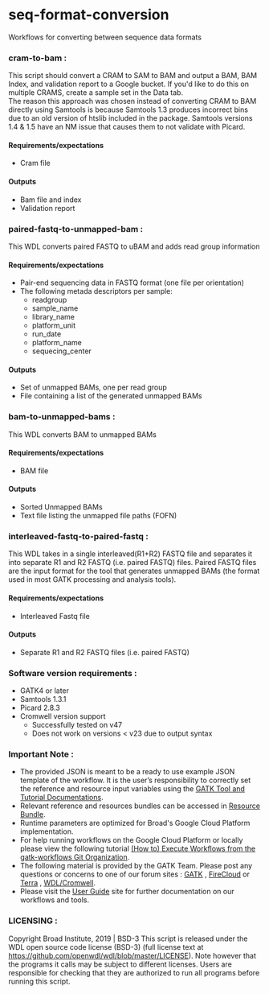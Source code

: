 # seq-format-conversion
Workflows for converting between sequence data formats

### cram-to-bam :
This script should convert a CRAM to SAM to BAM and output a BAM, BAM Index, 
and validation report to a Google bucket. If you'd like to do this on multiple CRAMS, 
create a sample set in the Data tab.  
The reason this approach was chosen instead of converting CRAM to BAM directly 
using Samtools is because Samtools 1.3 produces incorrect bins due to an old version of htslib 
included in the package. Samtools versions 1.4 & 1.5 have an NM issue that 
causes them to not validate  with Picard. 

#### Requirements/expectations
- Cram file 

#### Outputs 
- Bam file and index
- Validation report

### paired-fastq-to-unmapped-bam :
This WDL converts paired FASTQ to uBAM and adds read group information 

#### Requirements/expectations 
- Pair-end sequencing data in FASTQ format (one file per orientation)
- The following metada descriptors per sample: 
  - readgroup   
  - sample_name
  - library_name
  - platform_unit
  - run_date
  - platform_name
  - sequecing_center
  
#### Outputs 
- Set of unmapped BAMs, one per read group
- File containing a list of the generated unmapped BAMs 

### bam-to-unmapped-bams :
This WDL converts BAM  to unmapped BAMs

#### Requirements/expectations 
- BAM file

#### Outputs 
- Sorted Unmapped BAMs
- Text file listing the unmapped file paths (FOFN)

### interleaved-fastq-to-paired-fastq :
This WDL takes in a single interleaved(R1+R2) FASTQ file and separates it into 
separate R1 and R2 FASTQ (i.e. paired FASTQ) files. Paired FASTQ files are the input 
format for the tool that generates unmapped BAMs (the format used in most 
GATK processing and analysis tools).

#### Requirements/expectations 
- Interleaved Fastq file

#### Outputs 
- Separate R1 and R2 FASTQ files (i.e. paired FASTQ)

### Software version requirements :
- GATK4 or later
- Samtools 1.3.1
- Picard 2.8.3
- Cromwell version support 
  - Successfully tested on v47
  - Does not work on versions < v23 due to output syntax

### Important Note :
- The provided JSON is meant to be a ready to use example JSON template of the workflow. It is the user’s responsibility to correctly set the reference and resource input variables using the [GATK Tool and Tutorial Documentations](https://software.broadinstitute.org/gatk/documentation/).
- Relevant reference and resources bundles can be accessed in [Resource Bundle](https://software.broadinstitute.org/gatk/download/bundle).
- Runtime parameters are optimized for Broad's Google Cloud Platform implementation.
- For help running workflows on the Google Cloud Platform or locally please
view the following tutorial [(How to) Execute Workflows from the gatk-workflows Git Organization](https://software.broadinstitute.org/gatk/documentation/article?id=12521).
- The following material is provided by the GATK Team. Please post any questions or concerns to one of our forum sites : [GATK](https://gatkforums.broadinstitute.org/gatk/categories/ask-the-team/) , [FireCloud](https://gatkforums.broadinstitute.org/firecloud/categories/ask-the-firecloud-team) or [Terra](https://broadinstitute.zendesk.com/hc/en-us/community/topics/360000500432-General-Discussion) , [WDL/Cromwell](https://gatkforums.broadinstitute.org/wdl/categories/ask-the-wdl-team).
- Please visit the [User Guide](https://software.broadinstitute.org/gatk/documentation/) site for further documentation on our workflows and tools.

### LICENSING :
Copyright Broad Institute, 2019 | BSD-3
This script is released under the WDL open source code license (BSD-3) (full license text at https://github.com/openwdl/wdl/blob/master/LICENSE). Note however that the programs it calls may be subject to different licenses. Users are responsible for checking that they are authorized to run all programs before running this script.
